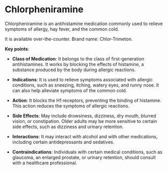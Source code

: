# Chlorpheniramine

Chlorpheniramine is an antihistamine medication commonly used to relieve symptoms of allergy, hay fever, and the common cold.

It is available over-the-counter. Brand name: Chlor-Trimeton.

**Key points**:

* **Class of Medication**: It belongs to the class of first-generation antihistamines. It works by blocking the effects of histamine, a substance produced by the body during allergic reactions.

* **Indications**: It is used to relieve symptoms associated with allergic conditions, such as sneezing, itching, watery eyes, and runny nose. It can also help alleviate symptoms of the common cold.

* **Action**: It blocks the H1 receptors, preventing the binding of histamine. This action reduces the symptoms of allergic reactions.

* **Side Effects**: May include drowsiness, dizziness, dry mouth, blurred vision, or constipation. Older adults may be more sensitive to certain side effects, such as dizziness and urinary retention.

* **Interactions**: It may interact with alcohol and with other medications, including certain antidepressants and sedatives.

* **Contraindications**: Individuals with certain medical conditions, such as glaucoma, an enlarged prostate, or urinary retention, should consult with a healthcare professional.
